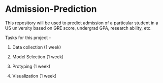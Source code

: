 # Admission-Prediction

This repository will be used to predict admission of a particular student in a US university based on GRE score, undergrad GPA, research ability, etc.

Tasks for this project - 

1. Data collection (1 week)

2. Model Selection (1 week)

3. Protyping (1 week)

4. Visualization (1 week)